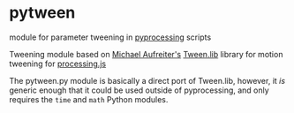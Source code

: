 pytween
=======

module for parameter tweening in [pyprocessing](http://code.google.com/p/pyprocessing/) scripts

Tweening module based on [Michael Aufreiter's](https://github.com/michael) [Tween.lib](https://github.com/michael/tween) library for motion tweening for [processing.js](https://github.com/processing-js)

The pytween.py module is basically a direct port of Tween.lib, however, it _is_ generic enough that it could be used outside of pyprocessing, and only requires the `time` and `math` Python modules.